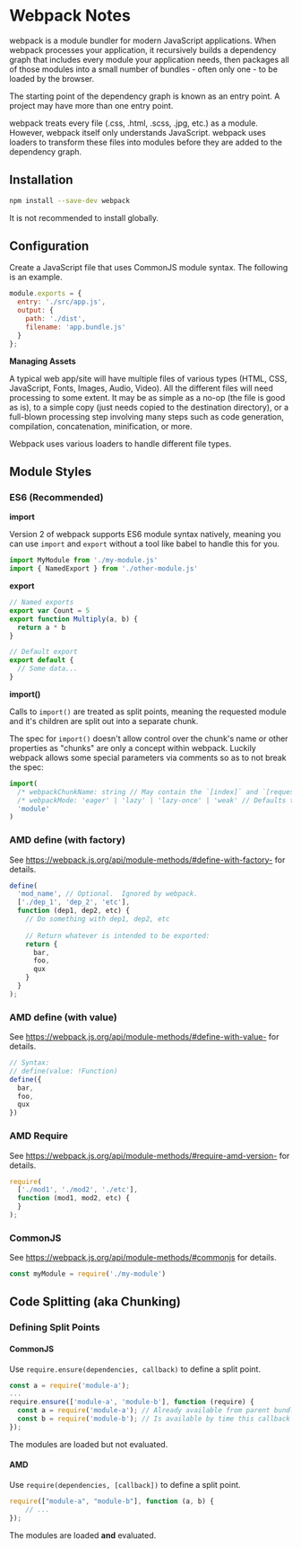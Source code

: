 # Webpack Notes

webpack is a module bundler for modern JavaScript applications.  When webpack
processes your application, it recursively builds a dependency graph that
includes every module your application needs, then packages all of those
modules into a small number of bundles - often only one - to be loaded by the
browser.

The starting point of the dependency graph is known as an entry point.  A
project may have more than one entry point.

webpack treats every file (.css, .html, .scss, .jpg, etc.) as a module.
However, webpack itself only understands JavaScript.  webpack uses loaders to
transform these files into modules before they are added to the dependency
graph.


## Installation

```bash
npm install --save-dev webpack
```

It is not recommended to install globally.


## Configuration

Create a JavaScript file that uses CommonJS module syntax.  The following is an example.

```js
module.exports = {
  entry: './src/app.js',
  output: {
    path: './dist',
    filename: 'app.bundle.js'
  }
};
```

**Managing Assets**

A typical web app/site will have multiple files of various types (HTML, CSS,
JavaScript, Fonts, Images, Audio, Video).  All the different files will need
processing to some extent.  It may be as simple as a no-op (the file is good
as is), to a simple copy (just needs copied to the destination directory), or
a full-blown processing step involving many steps such as code generation,
compilation, concatenation, minification, or more.

Webpack uses various loaders to handle different file types.


## Module Styles

### ES6 (Recommended)

**import**

Version 2 of webpack supports ES6 module syntax natively, meaning you can use
`import` and `export` without a tool like babel to handle this for you.

```js
import MyModule from './my-module.js'
import { NamedExport } from './other-module.js'
```

**export**

```js
// Named exports
export var Count = 5
export function Multiply(a, b) {
  return a * b
}

// Default export
export default {
  // Some data...
}
```

**import()**

Calls to `import()` are treated as split points, meaning the requested module
and it's children are split out into a separate chunk.

The spec for `import()` doesn't allow control over the chunk's name or other
properties as "chunks" are only a concept within webpack.  Luckily webpack
allows some special parameters via comments so as to not break the spec:

```js
import(
  /* webpackChunkName: string // May contain the `[index]` and `[request]` placeholders. */
  /* webpackMode: 'eager' | 'lazy' | 'lazy-once' | 'weak' // Defaults to 'lazy'. */
  'module'
)
```

### AMD define (with factory)

See https://webpack.js.org/api/module-methods/#define-with-factory- for details.

```js
define(
  'mod_name', // Optional.  Ignored by webpack.
  ['./dep_1', 'dep_2', 'etc'],
  function (dep1, dep2, etc) {
    // Do something with dep1, dep2, etc
    
    // Return whatever is intended to be exported:
    return {
      bar,
      foo,
      qux
    }
  }
);
```

### AMD define (with value)

See https://webpack.js.org/api/module-methods/#define-with-value- for details.

```js
// Syntax:
// define(value: !Function)
define({
  bar,
  foo,
  qux
})
```

### AMD Require

See https://webpack.js.org/api/module-methods/#require-amd-version- for details.

```js
require(
  ['./mod1', './mod2', './etc'],
  function (mod1, mod2, etc) {
  }
);
```

### CommonJS

See https://webpack.js.org/api/module-methods/#commonjs for details.

```js
const myModule = require('./my-module')
```


## Code Splitting (aka Chunking)

### Defining Split Points

#### CommonJS

Use `require.ensure(dependencies, callback)` to define a split point.

```js
const a = require('module-a');
...
require.ensure(['module-a', 'module-b'], function (require) {
  const a = require('module-a'); // Already available from parent bundle.
  const b = require('module-b'); // Is available by time this callback is called.
});
```

The modules are loaded but not evaluated.

#### AMD

Use `require(dependencies, [callback])`  to define a split point.

```js
require(["module-a", "module-b"], function (a, b) {
    // ...
});
```

The modules are loaded **and** evaluated.
